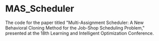 # MAS_Scheduler

The code for the paper titled "Multi-Assignment Scheduler: A New Behavioral Cloning Method for the Job-Shop Scheduling Problem," presented at the 18th Learning and Intelligent Optimization Conference.
